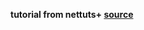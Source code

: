 **tutorial from nettuts+ [source](http://net.tutsplus.com/tutorials/authentication-in-rails-from-scratch/)**
